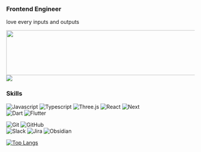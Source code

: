 ### Frontend Engineer

love every inputs and outputs <br>

<a href="https://github.com/devxb/gitanimals">
  <img
    src="https://render.gitanimals.org/lines/howyoujini?pet-id=637245292032127240"
    width="600"
    height="120"
  />
</a>

<a href="https://github.com/git-marvel/commit-guardians-client">
  <img src="https://firebasestorage.googleapis.com/v0/b/commit-guardians.firebasestorage.app/o/badges%2Fcommit-hardworker-style-02.svg?alt=media&token=cd463e82-bfde-448e-bfbf-5b52e178de91" />
</a>
  
  
### Skills
![Javascript](https://img.shields.io/badge/Javascript-white?style=flat-square&logo=Javascript&logoColor=ffd53b) ![Typescript](https://img.shields.io/badge/Typescript-white?style=flat-square&logo=Typescript&logoColor=blue) ![Three.js](https://img.shields.io/badge/Three.js-white?&style=flat-square&logo=Three.js&logoColor=black) ![React](https://img.shields.io/badge/React-white?style=flat-square&logo=React&logoColor=skyblue) ![Next](https://img.shields.io/badge/Next-white?style=flat-square&logo=Next.js&logoColor=black)<br>
![Dart](https://img.shields.io/badge/Dart-white?&style=flat-square&logo=Dart&logoColor=2272d4) ![Flutter](https://img.shields.io/badge/Flutter-white?style=flat-square&logo=Flutter&logoColor=4dc9ff)<br>

![Git](https://img.shields.io/badge/Git-white?&style=flat-square&logo=Git&logoColor=F05032) ![GitHub](https://img.shields.io/badge/GitHub-white?&style=flat-square&logo=GitHub&logoColor=black)<br>
![Slack](https://img.shields.io/badge/Slack-white?style=flat-square&logo=Slack&logoColor=e01e5a) ![Jira](https://img.shields.io/badge/Jira-white?style=flat-square&logo=Jira&logoColor=0052CC) ![Obsidian](https://img.shields.io/badge/Obsidian-white?style=flat-square&logo=Obsidian&logoColor=7e1dfb)<br>

[![Top Langs](https://github-readme-stats.vercel.app/api/top-langs/?username=howyoujini&layout=compact)](https://github.com/anuraghazra/github-readme-stats)
